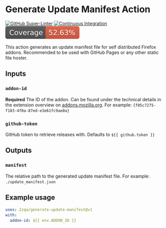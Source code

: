 # Generate Update Manifest Action

[![GitHub Super-Linter](https://github.com/2zqa/generate-update-manifest/actions/workflows/linter.yml/badge.svg)](https://github.com/super-linter/super-linter)
[![Continuous Integration](https://github.com/2zqa/generate-update-manifest/actions/workflows/ci.yml/badge.svg)](https://github.com/2zqa/generate-update-manifest/actions/workflows/ci.yml)
![Code Coverage](./badges/coverage.svg)

This action generates an update manifest file for self distributed Firefox
addons. Recommended to be used with GitHub Pages or any other static file
hoster.

## Inputs

### `addon-id`

**Required** The ID of the addon. Can be found under the technical details in
the extension overview on [addons.mozilla.org](https://addons.mozilla.org/). For
example: `{f05c7275-f183-4f0a-87ed-e3e61fc9ae0a}`

### `github-token`

GitHub token to retrieve releases with. Defaults to `${{ github.token }}`

## Outputs

### `manifest`

The relative path to the generated update manifest file. For example:
`./update_manifest.json`

## Example usage

```yaml
uses: 2zqa/generate-update-manifest@v1
with:
  addon-id: ${{ env.ADDON_ID }}
```
